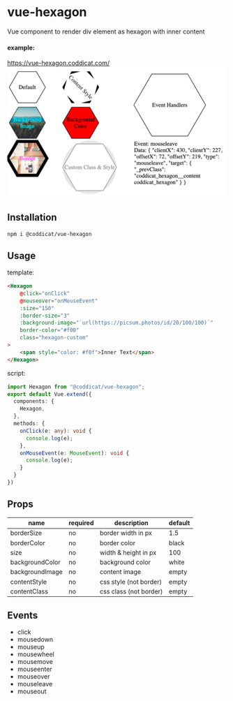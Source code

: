 # vue-hexagon
Vue component to render div element as hexagon with inner content

#### example:
https://vue-hexagon.coddicat.com/
<img src="https://github.com/coddicat/vue-hexagon/blob/master/example/example.png" width="600"/>

## Installation
```
npm i @coddicat/vue-hexagon
```

## Usage
template:
```html
<Hexagon
    @click="onClick"
    @mouseover="onMouseEvent"
    :size="150"
    :border-size="3"
    :background-image="`url(https://picsum.photos/id/20/100/100)`"
    border-color="#f00"
    class="hexagon-custom"
>
    <span style="color: #f0f">Inner Text</span>
</Hexagon>
```

script:
```ts
import Hexagon from "@coddicat/vue-hexagon";
export default Vue.extend({
  components: {
    Hexagon,
  },
  methods: {
    onClick(e: any): void {
      console.log(e);
    },
    onMouseEvent(e: MouseEvent): void {
      console.log(e);
    }
  }
})
```

## Props
|name|required|description|default|
|----|--------|-----------|-------|
|borderSize|no|border width in px|1.5|
|borderColor|no|border color|black|
|size|no|width & height in px|100|
|backgroundColor|no|background color|white|
|backgroundImage|no|content image|empty|
|contentStyle|no|css style (not border)|empty|
|contentClass|no|css class (not border)|empty|

## Events
- click
- mousedown
- mouseup
- mousewheel
- mousemove
- mouseenter
- mouseover
- mouseleave
- mouseout
